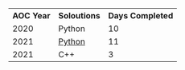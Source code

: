 <table>
  <tr>
    <th>AOC Year</th>
    <th>Soloutions</th>
    <th>Days Completed</th>
  </tr>
  <tr>
    <td>2020</td>
    <td>Python</td>
    <td>10</td>
  </tr>
  <tr>
    <td>2021</td>
    <td><a href="https://github.com/Shellywell123/AdventOfCode/tree/main/AdventOfCode2021/Python">Python</a></td>
    <td>11</td>
  </tr>
  <tr>
    <td>2021</td>
    <td>C++</td>
    <td>3</td>
  </tr>
</table>
